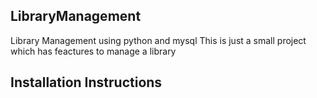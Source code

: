 ## LibraryManagement

Library Management using python and mysql
This is just a small project which has feactures to manage a library 

## Installation Instructions
